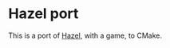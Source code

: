 # Hazel port

This is a port of [Hazel](https://github.com/TheCherno/Hazel), with a game, to CMake.
